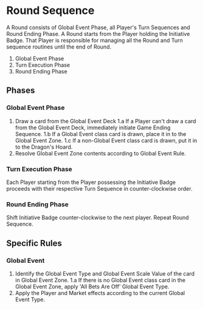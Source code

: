 # Round Sequence

A Round consists of Global Event Phase, all Player's Turn Sequences and Round Ending Phase. A Round starts from the Player holding the Initiative Badge. That Player is responsible for managing all the Round and Turn sequence routines until the end of Round.

1. Global Event Phase 
2. Turn Execution Phase
3. Round Ending Phase

## Phases

### Global Event Phase

1. Draw a card from the Global Event Deck
  1.a If a Player can't draw a card from the Global Event Deck, immediately initiate Game Ending Sequence.
  1.b If a Global Event class card is drawn, place it in to the Global Event Zone.
  1.c If a non-Global Event class card is drawn, put it in to the Dragon's Hoard.
2. Resolve Global Event Zone contents according to Global Event Rule.

### Turn Execution Phase

Each Player starting from the Player possessing the Initiative Badge proceeds with their respective Turn Sequence in counter-clockwise order.

### Round Ending Phase

Shift Initiative Badge counter-clockwise to the next player. Repeat Round Sequence.

## Specific Rules

### Global Event

1. Identify the Global Event Type and Global Event Scale Value of the card in Global Event Zone.
  1.a If there is no Global Event class card in the Global Event Zone, apply 'All Bets Are Off' Global Event Type.
2. Apply the Player and Market effects according to the current Global Event Type.
